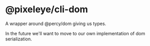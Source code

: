 # @pixeleye/cli-dom

A wrapper around @percy/dom giving us types.

In the future we'll want to move to our own implementation of dom serialization.
